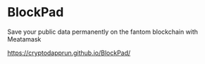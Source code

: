 # BlockPad
Save your public data permanently on the fantom blockchain with Meatamask


 https://cryptodapprun.github.io/BlockPad/
